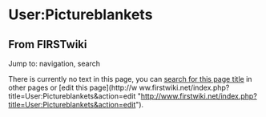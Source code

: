 # User:Pictureblankets

## From FIRSTwiki

Jump to: navigation, search

There is currently no text in this page, you can [search for this page title](Special:Search/Pictureblankets "Special:Search/Pictureblankets") in other pages or [edit this page](http://w
ww.firstwiki.net/index.php?title=User:Pictureblankets&action=edit "http://www.firstwiki.net/index.php?title=User:Pictureblankets&action=edit").
